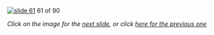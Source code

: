 [![slide 61](https://dl.dropboxusercontent.com/u/2977490/presentations/cookbook/61.jpg)](62.md)
61 of 90

_Click on the image for the [next slide](62.md), or click [here for the previous one](60.md)_